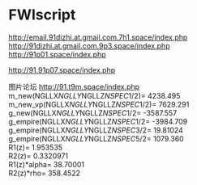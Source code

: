 # FWIscript
   

http://email.91dizhi.at.gmail.com.7h1.space/index.php
http://91dizhi.at.gmail.com.9p3.space/index.php
http://91p01.space/index.php

http://91.91p07.space/index.php





图片论坛
http://91.t9m.space/index.php
 m_new(NGLLX*NGLLY*NGLLZ*NSPEC*1/2)=   4238.495    
 m_new_vp(NGLLX*NGLLY*NGLLZ*NSPEC*1/2)=   7629.291    
 g_new(NGLLX*NGLLY*NGLLZ*NSPEC*1/2=  -3587.557    
 g_empire(NGLLX*NGLLY*NGLLZ*NSPEC*1/2=  -3984.709    
 g_empire(NGLLX*NGLLY*NGLLZ*NSPEC*3/2=   19.81024    
 g_empire(NGLLX*NGLLY*NGLLZ*NSPEC*5/2=   1079.360    
 R1(z)=   1.953535    
 R2(z)=  0.3320971    
 R1(z)*alpha=   38.70001    
 R2(z)*rho=   358.4522 
